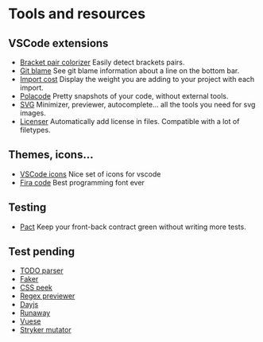 # Tools and resources

## VSCode extensions

- [Bracket pair colorizer](https://marketplace.visualstudio.com/items?itemName=CoenraadS.bracket-pair-colorizer) Easily detect brackets pairs.
- [Git blame](https://marketplace.visualstudio.com/items?itemName=waderyan.gitblame) See git blame information about a line on the bottom bar.
- [Import cost](https://marketplace.visualstudio.com/items?itemName=wix.vscode-import-cost) Display the weight you are adding to your project with each import.
- [Polacode](https://marketplace.visualstudio.com/items?itemName=pnp.polacode) Pretty snapshots of your code, without external tools.
- [SVG](https://marketplace.visualstudio.com/items?itemName=jock.svg) Minimizer, previewer, autocomplete... all the tools you need for svg images.
- [Licenser](https://marketplace.visualstudio.com/items?itemName=ymotongpoo.licenser) Automatically add license in files. Compatible with a lot of filetypes.

## Themes, icons...

- [VSCode icons](https://marketplace.visualstudio.com/items?itemName=robertohuertasm.vscode-icons) Nice set of icons for vscode
- [Fira code](https://github.com/tonsky/FiraCode) Best programming font ever

## Testing

- [Pact](https://github.com/pact-foundation/pact-js) Keep your front-back contract green without writing more tests.


## Test pending

- [TODO parser](https://marketplace.visualstudio.com/items?itemName=minhthai.vscode-todo-parser)
- [Faker](https://marketplace.visualstudio.com/items?itemName=deerawan.vscode-faker)
- [CSS peek](https://marketplace.visualstudio.com/items?itemName=pranaygp.vscode-css-peek)
- [Regex previewer](https://marketplace.visualstudio.com/items?itemName=chrmarti.regex)
- [Dayjs](https://github.com/xx45/dayjs)
- [Runaway](https://runwayapp.io)
- [Vuese](https://github.com/HcySunYang/vuese)
- [Stryker mutator](https://stryker-mutator.io)
